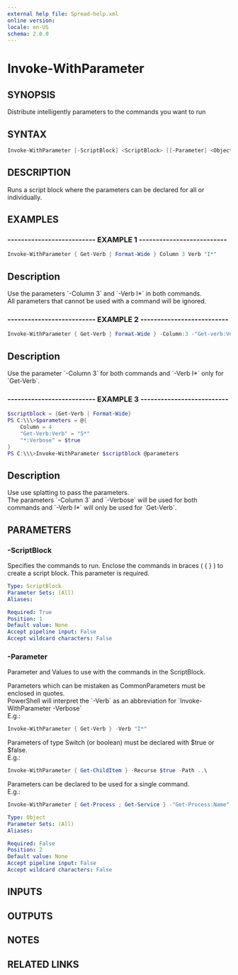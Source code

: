 ```yaml
---
external help file: Spread-help.xml
online version:
locale: en-US
schema: 2.0.0
---
```


# Invoke-WithParameter

## SYNOPSIS
Distribute intelligently parameters to the commands you want to run

## SYNTAX

```powershell
Invoke-WithParameter [-ScriptBlock] <ScriptBlock> [[-Parameter] <Object>]
```

## DESCRIPTION
Runs a script block where the parameters can be declared for all or individually.

## EXAMPLES

### -------------------------- EXAMPLE 1 --------------------------
```powershell
Invoke-WithParameter { Get-Verb | Format-Wide } Column 3 Verb "I*"
```

Description  
 -----------  
Use the parameters \`-Column 3\` and \`-Verb I*\` in both commands.  
All parameters that cannot be used with a command will be ignored.

### -------------------------- EXAMPLE 2 --------------------------
```powershell
Invoke-WithParameter { Get-Verb | Format-Wide } -Column:3 -"Get-verb:Verb" "I*"
```

Description  
 -----------  
Use the parameter \`-Column 3\` for both commands and \`-Verb I*\` only for \`Get-Verb\`.

### -------------------------- EXAMPLE 3 --------------------------
```powershell
$scriptblock = {Get-Verb | Format-Wide}
PS C:\\\>$parameters = @{
    Column = 4
    "Get-Verb:Verb" = "S*"
    "*:Verbose" = $true
}
PS C:\\\>Invoke-WithParameter $scriptblock @parameters
```

Description  
 -----------  
Use use splatting to pass the parameters.  
The parameters \`-Column 3\` and \`-Verbose\` will be used for both commands and \`-Verb I*\` will only be used for \`Get-Verb\`.

## PARAMETERS

### -ScriptBlock
Specifies the commands to run.
Enclose the commands in braces ( { } ) to create a script block.
This parameter is required.

```yaml
Type: ScriptBlock
Parameter Sets: (All)
Aliases:

Required: True
Position: 1
Default value: None
Accept pipeline input: False
Accept wildcard characters: False
```

### -Parameter
Parameter and Values to use with the commands in the ScriptBlock.  

Parameters which can be mistaken as CommonParameters must be enclosed in quotes.  
PowerShell will interpret the \`-Verb\` as an abbreviation for \`Invoke-WithParameter -Verbose\`  
E.g.:

```powershell
Invoke-WithParameter { Get-Verb } -Verb "I*"
```

Parameters of type Switch (or boolean) must be declared with $true or $false.  
E.g.:

```powershell
Invoke-WithParameter { Get-ChildItem } -Recurse $true -Path ..\
```

Parameters can be declared to be used for a single command.  
E.g.:

```powershell
Invoke-WithParameter { Get-Process ; Get-Service } -"Get-Process:Name" "po*sh*" -"Get-Service:Name" "net*"
```

```yaml
Type: Object
Parameter Sets: (All)
Aliases:

Required: False
Position: 2
Default value: None
Accept pipeline input: False
Accept wildcard characters: False
```

## INPUTS

## OUTPUTS

## NOTES

## RELATED LINKS
